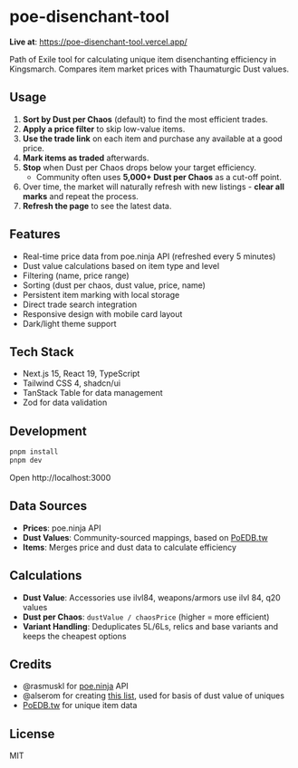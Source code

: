 # poe-disenchant-tool

**Live at**: https://poe-disenchant-tool.vercel.app/

Path of Exile tool for calculating unique item disenchanting efficiency in Kingsmarch. Compares item market prices with Thaumaturgic Dust values.

## Usage

1. **Sort by Dust per Chaos** (default) to find the most efficient trades.
2. **Apply a price filter** to skip low-value items.
3. **Use the trade link** on each item and purchase any available at a good price.
4. **Mark items as traded** afterwards.
5. **Stop** when Dust per Chaos drops below your target efficiency.
   - Community often uses **5,000+ Dust per Chaos** as a cut-off point.
6. Over time, the market will naturally refresh with new listings - **clear all marks** and repeat the process.
7. **Refresh the page** to see the latest data.

## Features

- Real-time price data from poe.ninja API (refreshed every 5 minutes)
- Dust value calculations based on item type and level
- Filtering (name, price range)
- Sorting (dust per chaos, dust value, price, name)
- Persistent item marking with local storage
- Direct trade search integration
- Responsive design with mobile card layout
- Dark/light theme support

## Tech Stack

- Next.js 15, React 19, TypeScript
- Tailwind CSS 4, shadcn/ui
- TanStack Table for data management
- Zod for data validation

## Development

```bash
pnpm install
pnpm dev
```

Open http://localhost:3000

## Data Sources

- **Prices**: poe.ninja API
- **Dust Values**: Community-sourced mappings, based on [PoEDB.tw](https://poedb.tw)
- **Items**: Merges price and dust data to calculate efficiency

## Calculations

- **Dust Value**: Accessories use ilvl84, weapons/armors use ilvl 84, q20 values
- **Dust per Chaos**: `dustValue / chaosPrice` (higher = more efficient)
- **Variant Handling**: Deduplicates 5L/6Ls, relics and base variants and keeps the cheapest options

## Credits

- @rasmuskl for [poe.ninja](https://poe.ninja) API
- @alserom for creating [this list](https://gist.github.com/alserom/22bdd4106806cbd4f85a5cb8c4345c08#file-poe-dust-csv), used for basis of dust value of uniques
- [PoEDB.tw](https://poedb.tw) for unique item data

## License

MIT
